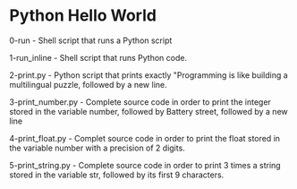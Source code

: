 # Python Hello World

0-run - Shell script that runs a Python script

1-run_inline - Shell script that runs Python code.

2-print.py - Python script that prints exactly "Programming is like building a multilingual puzzle, followed by a new line.

3-print_number.py - Complete source code in order to print the integer stored in the variable number, followed by Battery street, followed by a new line

4-print_float.py -  Complet source code in order to print the float stored in the variable number with a precision of 2 digits.

5-print_string.py - Complete source code in order to print 3 times a string stored in the variable str, followed by its first 9 characters.
